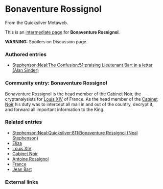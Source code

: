 
# Bonaventure Rossignol

From the Quicksilver Metaweb.

This is an [intermediate page](/metaweb-intermediate-page) for 
**Bonaventure Rossignol**.  

**WARNING:** Spoilers on Discussion page.

### Authored entries


* [Stephenson:Neal:The Confusion:51:praising Lieutenant Bart in a letter (Alan Sinder)](/stephenson-neal-the-confusion-51-praising-lieutenant-bart-in-a-letter-alan-sinder)


### Community entry: Bonaventure Rossignol


Bonaventure Rossignol is the head member of the [Cabinet Noir](/cabinet-noir), the cryptanalysists for [Louis XIV](/louis-xiv) of France. As the head member of the [Cabinet Noir](/cabinet-noir) his duty was to intercept all mail in and out of the country, decrypt it, and forward all important information to the King.

### Related entries


* [Stephenson:Neal:Quicksilver:811:Bonaventure Rossignol (Neal Stephenson)](/stephenson-neal-quicksilver-811-bonaventure-rossignol-neal-stephenson)
* [Eliza](/stephenson-neal-quicksilver-eliza)
* [Louis XIV](/louis-xiv)
* [Cabinet Noir](/cabinet-noir)
* [Antoine Rossignol](/antoine-rossignol)
* [France](/france)
* [Jean Bart](/jean-bart)


### External links
